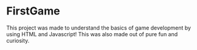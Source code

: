 # FirstGame
This project was made to understand the basics of game development by using HTML and Javascript! This was also made out of pure fun and curiosity.
